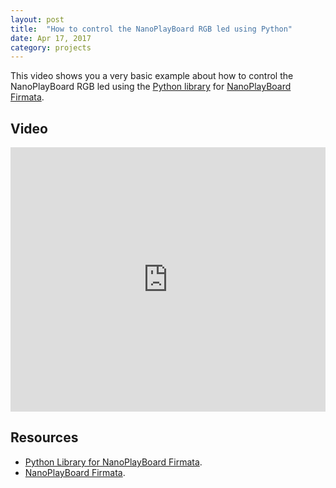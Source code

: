 ```yaml
---
layout: post
title:  "How to control the NanoPlayBoard RGB led using Python"
date: Apr 17, 2017
category: projects
---
```


This video shows you a very basic example about how to control the NanoPlayBoard RGB led using the [Python library][1] for [NanoPlayBoard Firmata][2].

## Video

<iframe width="100%" height="423" src="https://www.youtube.com/embed/N8E-utv1s-c" frameborder="0" allowfullscreen></iframe>

## Resources

* [Python Library for NanoPlayBoard Firmata][1].
* [NanoPlayBoard Firmata][2].

[1]: https://github.com/josejuansanchez/NanoPlayBoard-Python-Library
[2]: https://github.com/josejuansanchez/NanoPlayBoard-Firmata